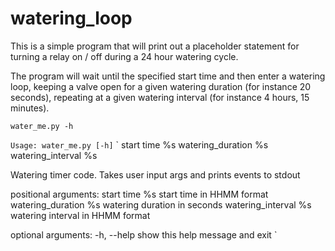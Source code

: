 # watering_loop

This is a simple program that will print out a placeholder statement for turning a relay on / off during a 24 hour watering cycle.

The program will wait until the specified start time and then enter a watering loop, keeping a valve open for a given watering duration (for instance 20 seconds), repeating at a given watering interval (for instance 4 hours, 15 minutes).

`water_me.py -h`

`Usage: water_me.py [-h]`
`                  start time %s watering_duration %s watering_interval %s

Watering timer code. Takes user input args and prints events to stdout

positional arguments:
  start time %s         start time in HHMM format
  watering_duration %s  watering duration in seconds
  watering_interval %s  watering interval in HHMM format

optional arguments:
  -h, --help            show this help message and exit
`

